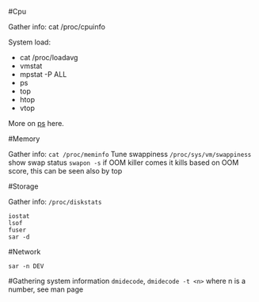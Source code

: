 #Cpu

Gather info: cat /proc/cpuinfo

System load:

* cat /proc/loadavg
* vmstat
* mpstat -P ALL
* ps
* top
* htop
* vtop

More on [ps](https://github.com/fxlv/docs/blob/master/ps.md) here.

#Memory

Gather info: `cat /proc/meminfo`
Tune swappiness `/proc/sys/vm/swappiness`
show swap status
`swapon -s`
if OOM killer comes it kills based on OOM score, this can be seen also by top

#Storage

Gather info: `/proc/diskstats`
```
iostat
lsof
fuser
sar -d
```

#Network
```
sar -n DEV
```

#Gathering system information
`dmidecode`, `dmidecode -t <n>` where n is a number, see man page

